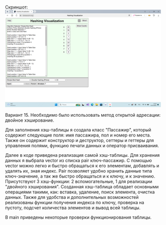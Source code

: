 Скриншот:
</br>![Снимок](2025-03-11_15-19-36.png)

Вариант 15.
Необходимо было использовать метод открытой адресации: двойное хэширование.

Для заполнения хэш-таблицы я создала класс "Пассажир", который содержит следующие поля: имя пассажира, пол и номер его места.
Также он содержит конструктор и деструктор, сеттеры и геттеры для управления полями, функцию печати данных и оператор присваивания.

Далее в коде приведена реализация самой хэш-таблицы.
Для хранения данных я выбрала vector из списка pair ключ-пассажир.
С помощью vector можно легко и быстро обращаться к его элементам, добавлять и удалять их, зная индекс. Pair позволяет удобно хранить данные типа ключ-значение, а так же быстро обращаться и к ключу, и к значению.
Присутствуют 3 хэш-функции: 2 вспомогательные, 1 для реализации "двойного хэширования".
Созданная хэш-таблица обладает основными операциями такими, как: вставка, удаление, поиск элемента, очистка данных. Также для удобства и дополнительных возможностей реализованы функции получения индекса по ключу, проверка на пустоту, подсчет количества элементов и вывод всей таблицы.

В main приведены некоторые проверки функционирования таблицы.
